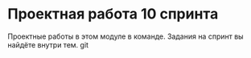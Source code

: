 # Проектная работа 10 спринта

Проектные работы в этом модуле в команде. Задания на спринт вы найдёте внутри тем.
git 